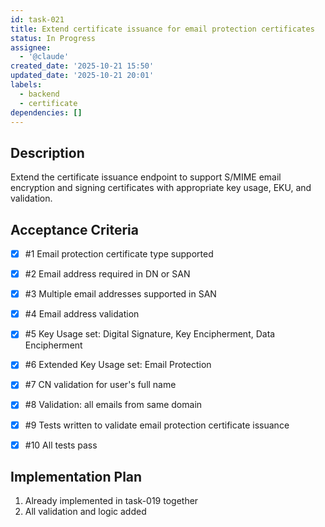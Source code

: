 ```yaml
---
id: task-021
title: Extend certificate issuance for email protection certificates
status: In Progress
assignee:
  - '@claude'
created_date: '2025-10-21 15:50'
updated_date: '2025-10-21 20:01'
labels:
  - backend
  - certificate
dependencies: []
---
```


## Description

<!-- SECTION:DESCRIPTION:BEGIN -->
Extend the certificate issuance endpoint to support S/MIME email encryption and signing certificates with appropriate key usage, EKU, and validation.
<!-- SECTION:DESCRIPTION:END -->

## Acceptance Criteria
<!-- AC:BEGIN -->
- [x] #1 Email protection certificate type supported
- [x] #2 Email address required in DN or SAN
- [x] #3 Multiple email addresses supported in SAN
- [x] #4 Email address validation
- [x] #5 Key Usage set: Digital Signature, Key Encipherment, Data Encipherment
- [x] #6 Extended Key Usage set: Email Protection
- [x] #7 CN validation for user's full name
- [x] #8 Validation: all emails from same domain

- [x] #9 Tests written to validate email protection certificate issuance
- [x] #10 All tests pass
<!-- AC:END -->

## Implementation Plan

<!-- SECTION:PLAN:BEGIN -->
1. Already implemented in task-019 together
2. All validation and logic added
<!-- SECTION:PLAN:END -->
